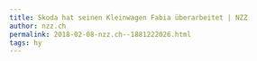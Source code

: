 ```yaml
---
title: Skoda hat seinen Kleinwagen Fabia überarbeitet | NZZ
author: nzz.ch
permalink: 2018-02-08-nzz.ch--1881222026.html
tags: hy
---
```


